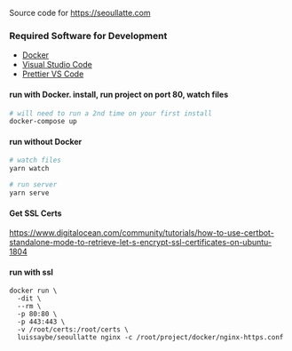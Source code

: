 Source code for https://seoullatte.com

### Required Software for Development

- [Docker](https://www.docker.com/products/docker-desktop)
- [Visual Studio Code](https://code.visualstudio.com)
- [Prettier VS Code](https://github.com/prettier/prettier)

#### run with Docker. install, run project on port 80, watch files

```sh
# will need to run a 2nd time on your first install
docker-compose up
```

#### run without Docker

```sh
# watch files
yarn watch

# run server
yarn serve
```

#### Get SSL Certs

https://www.digitalocean.com/community/tutorials/how-to-use-certbot-standalone-mode-to-retrieve-let-s-encrypt-ssl-certificates-on-ubuntu-1804

#### run with ssl

```
docker run \
  -dit \
  --rm \
  -p 80:80 \
  -p 443:443 \
  -v /root/certs:/root/certs \
  luissaybe/seoullatte nginx -c /root/project/docker/nginx-https.conf
```
